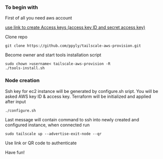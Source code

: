 ### To begin with
First of all you need aws account

[use link to create Access keys (access key ID and secret access key)](console.aws.amazon.com/iam/home?region=us-east-1&skipRegion=true#/security_credentials)    

Clone repo

    git clone https://github.com/ppyly/tailscale-aws-provision.git

Become owner and start tools installation script 

    sudo chown >username< tailscale-aws-provision -R
    ./tools-install.sh

### Node creation
Ssh key for ec2 instance will be generated by configure.sh sript. You will be asked AWS key ID & access key. Terraform will be initialized and applied after input

    ./configure.sh
Last message will contain command to ssh into newly created and configured instance, when connected run

    sudo tailscale up --advertise-exit-node --qr
Use link or QR code to authenticate

Have fun!